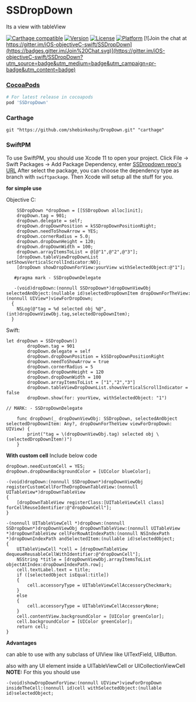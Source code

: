 # SSDropDown

Its a view with tableView

[![Carthage compatible](https://img.shields.io/badge/Carthage-compatible-4BC51D.svg?style=flat)](https://github.com/Carthage/Carthage#adding-frameworks-to-an-application)
[![Version](https://img.shields.io/cocoapods/v/SSDropDown.svg?style=flat)](http://cocoapods.org/pods/SSDropDown)
[![License](https://img.shields.io/cocoapods/l/SSDropDown.svg?style=flat)](http://cocoapods.org/pods/SSDropDown)
[![Platform](https://img.shields.io/cocoapods/p/SSDropDown.svg?style=flat)](http://cocoapods.org/pods/SSDropDown)
[![Join the chat at https://gitter.im/iOS-objectiveC-swift/SSDropDown](https://badges.gitter.im/Join%20Chat.svg)](https://gitter.im/iOS-objectiveC-swift/SSDropDown?utm_source=badge&utm_medium=badge&utm_campaign=pr-badge&utm_content=badge)

### [CocoaPods](https://cocoapods.org/)
````ruby
# For latest release in cocoapods
pod 'SSDropDown'
````

### Carthage
```
git "https://github.com/shebinkoshy/DropDown.git" "carthage"
```
### SwiftPM
To use SwiftPM, you should use Xcode 11 to open your project. Click File -> Swift Packages -> Add Package Dependency, enter [SSDropdown repo's URL](https://github.com/shebinkoshy/DropDown.git) 
After select the package, you can choose the dependency type as branch with ```swiftpackage```. Then Xcode will setup all the stuff for you.

<B>for simple use</B>

Objective C:
```
    SSDropDown *dropDown = [[SSDropDown alloc]init];
    dropDown.tag = 901;
    dropDown.delegate = self;
    dropDown.dropDownPosition = kSSDropDownPositionRight;
    dropDown.needToShowArrow = YES;
    dropDown.cornerRadius = 5.0;
    dropDown.dropDownHeight = 120;
    dropDown.dropDownWidth = 100;
    dropDown.arrayItemsToList = @[@"1",@"2",@"3"];
    [dropDown.tableViewDropDownList setShowsVerticalScrollIndicator:NO];
    [dropDown showDropDownForView:yourView withSelectedObject:@"1"];

   #pragma mark - SSDropDownDelegate

   -(void)dropDown:(nonnull SSDropDown*)dropDownViewObj selectedAnObject:(nullable id)selectedDropDownItem dropDownForTheView:(nonnull UIView*)viewForDropDown;
  {
    NSLog(@"tag = %d selected obj %@",(int)dropDownViewObj.tag,selectedDropDownItem);
  }
```

Swift:

```
let dropDown = SSDropDown()
        dropDown.tag = 901
        dropDown.delegate = self
        dropDown.dropDownPosition = kSSDropDownPositionRight
        dropDown.needToShowArrow = true
        dropDown.cornerRadius = 5
        dropDown.dropDownHeight = 120
        dropDown.dropDownWidth = 100
        dropDown.arrayItemsToList = ["1","2","3"]
        dropDown.tableViewDropDownList.showsVerticalScrollIndicator = false
        dropDown.show(for: yourView, withSelectedObject: "1")

// MARK: - SSDropDownDelegate
    
    func dropDown(_ dropDownViewObj: SSDropDown, selectedAnObject selectedDropDownItem: Any?, dropDownForTheView viewForDropDown: UIView) {
        print("tag = \(dropDownViewObj.tag) selected obj \(selectedDropDownItem!)")
    }
```


<B>With custom cell</B>
Include below code

```
dropDown.needCustomCell = YES;
dropDown.dropDownBackgroundColor = [UIColor blueColor];

-(void)dropDown:(nonnull SSDropDown*)dropDownViewObj registerCustomCellForTheDropDownTableView:(nonnull UITableView*)dropDownTableView
{
    [dropDownTableView registerClass:[UITableViewCell class] forCellReuseIdentifier:@"dropDownCell"];
}

-(nonnull UITableViewCell *)dropDown:(nonnull SSDropDown*)dropDownViewObj dropDownTableView:(nonnull UITableView *)dropDownTableView cellForRowAtIndexPath:(nonnull NSIndexPath *)dropDownIndexPath andSelectedItem:(nullable id)selectedObject;
{
    UITableViewCell *cell = [dropDownTableView dequeueReusableCellWithIdentifier:@"dropDownCell"];
    NSString *title = [dropDownViewObj.arrayItemsToList objectAtIndex:dropDownIndexPath.row];
    cell.textLabel.text = title;
    if ([selectedObject isEqual:title])
    {
        cell.accessoryType = UITableViewCellAccessoryCheckmark;
    }
    else
    {
        cell.accessoryType = UITableViewCellAccessoryNone;
    }
    cell.contentView.backgroundColor = [UIColor greenColor];
    cell.backgroundColor = [UIColor greenColor];
    return cell;
}
```


<B>Advantages</B>

   can able to use with any subclass of UIView like UITextField, UIButton.

   also with any UI element inside a UITableViewCell or UICollectionViewCell <B>NOTE:</B> For this you should use 

```-(void)showDropDownForView:(nonnull UIView*)viewForDropDown insideTheCell:(nonnull id)cell withSelectedObject:(nullable id)selectedObject;```
